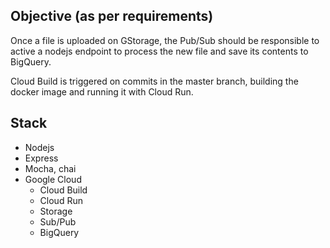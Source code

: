 ## Objective (as per requirements)
Once a file is uploaded on GStorage, the Pub/Sub should be responsible
to active a nodejs endpoint to process the new file and save 
its contents to BigQuery.

Cloud Build is triggered on commits in the master branch, 
building the docker image and running it with Cloud Run.


## Stack

- Nodejs
- Express
- Mocha, chai
- Google Cloud
    - Cloud Build
    - Cloud Run
    - Storage
    - Sub/Pub
    - BigQuery
